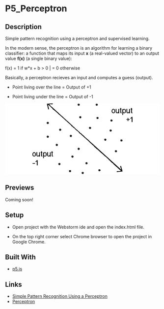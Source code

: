 # P5_Perceptron

## Description
Simple pattern recognition using a perceptron and supervised learning.

In the modern sense, the perceptron is an algorithm for learning a binary classifier: a function that maps its input **x** (a real-valued vector) to an output value **f(x)** (a single binary value):

f(x) = 1 if w*x + b > 0 | = 0 otherwise

Basically, a perceptron recieves an input and computes a guess (output).

- Point living over the line = Output of +1

- Point living under the line = Output of -1

![Capture1](docs/capture1.png?raw=true "Capture1")

## Previews

Coming soon!

## Setup
- Open project with the Webstorm ide and open the index.html file.

- On the top right corner select Chrome browser to open the project in Google Chrome.

## Built With
- [p5.js](https://p5js.org/)

## Links
- [Simple Pattern Recognition Using a Perceptron](https://natureofcode.com/book/chapter-10-neural-networks/)
- [Perceptron](https://en.wikipedia.org/wiki/Perceptron)